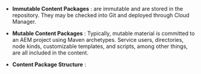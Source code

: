   - **Immutable Content Packages** : are immutable and are stored in the repository. They may be checked into Git and deployed through Cloud Manager.

  - **Mutable Content Packages** : Typically, mutable material is committed to an AEM project using Maven archetypes. Service users, directories, node kinds, customizable templates, and scripts, among other things, are all included in the content.

  - **Content Package Structure** : 
